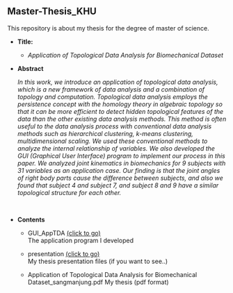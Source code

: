## Master-Thesis_KHU  

This repository is about my thesis for the degree of master of science.
  
- __Title:__

  + _Application of Topological Data Analysis for Biomechanical Dataset_  
  
- __Abstract__
  
   _In this work, we introduce an application of topological data analysis, which is a new framework of data analysis and a combination of topology and computation. Topological data analysis employs the persistence concept with the homology theory in algebraic topology so that it can be more efficient to detect hidden topological features of the data than the other existing data analysis methods. This method is often useful to the data analysis process with conventional data analysis methods such as hierarchical clustering, k-means clustering, multidimensional scaling. We used these conventional methods to analyze the internal relationship of variables. We also developed the GUI (Graphical User Interface) program to implement our process in this paper. We analyzed joint kinematics in biomechanics for 9 subjects with 31 variables as an application case. Our finding is that the joint angles of right body parts cause the difference between subjects, and also we found that subject 4 and subject 7, and subject 8 and 9 have a similar topological structure for each other._

<br>

- __Contents__
  + GUI_AppTDA [(click to go)](https://github.com/sangmanjung/Master-Thesis_KHU/edit/main/GUI_AppTDA/)  
    The application program I developed
      
  + presentation [(click to go)](https://github.com/sangmanjung/Master-Thesis_KHU/edit/main/presentation/)  
    My thesis presentation files (if you want to see..)

  + Application of Topological Data Analysis for Biomechanical Dataset_sangmanjung.pdf
    My thesis (pdf format)
